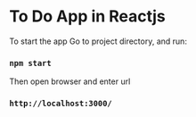 # To Do App in Reactjs

To start the app 
Go to project directory, and run:

### `npm start`

Then open browser and enter url

### `http://localhost:3000/`

